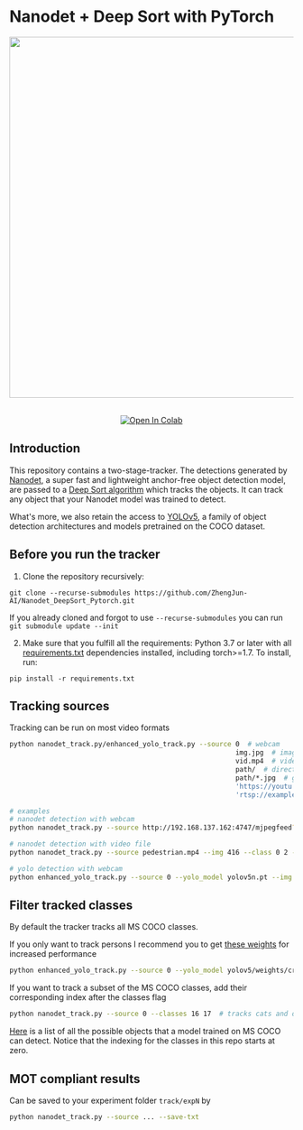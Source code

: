 # Nanodet + Deep Sort with PyTorch





<div align="center">
<p>
<img src="nanodet_file/demo.gif" width="640"/>
</p>
<br>
<a href="https://colab.research.google.com/drive/18nIqkBr68TkK8dHdarxTco6svHUJGggY?usp=sharing"><img src="https://colab.research.google.com/assets/colab-badge.svg" alt="Open In Colab"></a>
</div>


## Introduction

This repository contains a two-stage-tracker. The detections generated by [Nanodet](https://github.com/RangiLyu/nanodet), a super fast and lightweight anchor-free object detection model, are passed to a [Deep Sort algorithm](https://github.com/ZQPei/deep_sort_pytorch) which tracks the objects. It can track any object that your Nanodet model was trained to detect.

What's more, we also retain the access to [YOLOv5](https://github.com/ultralytics/yolov5), a family of object detection architectures and models pretrained on the COCO dataset.

## Before you run the tracker

1. Clone the repository recursively:

`git clone --recurse-submodules https://github.com/ZhengJun-AI/Nanodet_DeepSort_Pytorch.git`

If you already cloned and forgot to use `--recurse-submodules` you can run `git submodule update --init`

2. Make sure that you fulfill all the requirements: Python 3.7 or later with all [requirements.txt](https://github.com/ZhengJun-AI/Nanodet_DeepSort_Pytorch/blob/master/requirements.txt) dependencies installed, including torch>=1.7. To install, run:

`pip install -r requirements.txt`


## Tracking sources

Tracking can be run on most video formats

```bash
python nanodet_track.py/enhanced_yolo_track.py --source 0  # webcam
                                                        img.jpg  # image
                                                        vid.mp4  # video
                                                        path/  # directory
                                                        path/*.jpg  # glob
                                                        'https://youtu.be/Zgi9g1ksQHc'  # YouTube
                                                        'rtsp://example.com/media.mp4'  # RTSP, RTMP, HTTP stream

# examples
# nanodet detection with webcam
python nanodet_track.py --source http://192.168.137.162:4747/mjpegfeed?1920x1080 --img 416

# nanodet detection with video file
python nanodet_track.py --source pedestrian.mp4 --img 416 --class 0 2 --save-vid

# yolo detection with webcam
python enhanced_yolo_track.py --source 0 --yolo_model yolov5n.pt --img 640 --class 0
```

## Filter tracked classes

By default the tracker tracks all MS COCO classes.

If you only want to track persons I recommend you to get [these weights](https://drive.google.com/file/d/1gglIwqxaH2iTvy6lZlXuAcMpd_U0GCUb/view?usp=sharing) for increased performance

```bash
python enhanced_yolo_track.py --source 0 --yolo_model yolov5/weights/crowdhuman_yolov5m.pt --classes 0  # tracks persons, only
```

If you want to track a subset of the MS COCO classes, add their corresponding index after the classes flag

```bash
python nanodet_track.py --source 0 --classes 16 17  # tracks cats and dogs, only
```

[Here](https://tech.amikelive.com/node-718/what-object-categories-labels-are-in-coco-dataset/) is a list of all the possible objects that a model trained on MS COCO can detect. Notice that the indexing for the classes in this repo starts at zero.


## MOT compliant results

Can be saved to your experiment folder `track/expN` by 

```bash
python nanodet_track.py --source ... --save-txt
```
